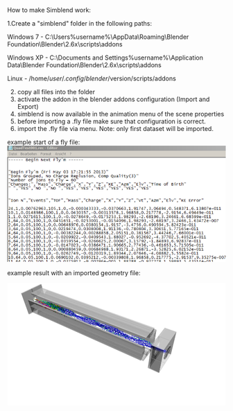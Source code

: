 How to make Simblend work:

1.Create a "simblend" folder in the following paths:

Windows 7 - C:\Users\%username%\AppData\Roaming\Blender Foundation\Blender\2.6x\scripts\addons

Windows XP - C:\Documents and Settings\%username%\Application Data\Blender Foundation\Blender\2.6x\scripts\addons

Linux - /home/$user/.config/blender/$version/scripts/addons


2. copy all files into the folder
3. activate the addon in the blender addons configuration (Import and Export)
4. simblend is now available in the animation menu of the scene properties
5. before importing a .fly file make sure that configuration is correct.
6. import the .fly file via menu. Note: only first dataset will be imported.

example start of a fly file:
![alt start](examplesimion.png "Start")


example result with an imported geometry file:

![alt result](transparent.png "Result")
